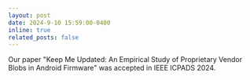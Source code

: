 ```yaml
---
layout: post
date: 2024-9-10 15:59:00-0400
inline: true
related_posts: false
---
```


Our paper "Keep Me Updated: An Empirical Study of
Proprietary Vendor Blobs in Android Firmware" was accepted in IEEE ICPADS 2024.
